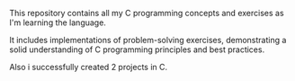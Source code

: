 This repository contains all my C programming concepts and exercises as I'm learning the language.

It includes implementations of problem-solving exercises, demonstrating a solid understanding of C programming principles and best practices.

Also i successfully created 2 projects in C.
